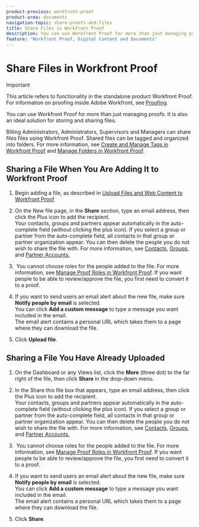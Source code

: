 ```yaml
---
product-previous: workfront-proof
product-area: documents
navigation-topic: share-proofs-and-files
title: Share Files in Workfront Proof
description: You can use Workfront Proof for more than just managing proofs. It is also an ideal solution for storing and sharing files.
feature: "Workfront Proof, Digital Content and Documents"
---
```


# Share Files in Workfront Proof

>[!IMPORTANT]
>
>This article refers to functionality in the standalone product Workfront Proof. For information on proofing inside Adobe Workfront, see [Proofing](../../../review-and-approve-work/proofing/proofing.md).

You can use Workfront Proof for more than just managing proofs. It is also an ideal solution for storing and sharing files.

Billing Administrators, Administrators, Supervisors and Managers can share files files using Workfront Proof. Shared files can be tagged and organized into folders. For more information, see [Create and Manage Tags in Workfront Proof](../../../workfront-proof/wp-work-proofsfiles/organize-your-work/create-and-manage-tags.md) and [Manage Folders in Workfront Proof](../../../workfront-proof/wp-work-proofsfiles/organize-your-work/manage-folders.md).

## Sharing a File When You Are Adding It to Workfront Proof

1. Begin adding a file, as described in [Upload Files and Web Content to Workfront Proof](../../../workfront-proof/wp-work-proofsfiles/create-proofs-and-files/upload-files-web-content.md)
1. On the New file page, in the **Share** section, type&nbsp;an email address, then click the Plus icon to add the recipient.  
   Your contacts, groups and partners&nbsp;appear automatically in the auto-complete field (without clicking the plus icon). If you select a group or partner from the auto-complete field, all contacts in that group or partner organization&nbsp;appear. You can then delete the people you do not wish to share the file with. For more information, see [Contacts,](https://support.workfront.com/hc/en-us/sections/115000920808-Contacts) [Groups,](https://support.workfront.com/hc/en-us/sections/115000920828-Groups) and [Partner Accounts.](https://support.workfront.com/hc/en-us/sections/115000912107-Partner-accounts)  

1. &nbsp;You cannot choose roles for the people added to the file. For more information, see [Manage Proof Roles in Workfront Proof](../../../workfront-proof/wp-work-proofsfiles/share-proofs-and-files/manage-proof-roles.md).&nbsp;If you want people to be able to review/approve the file, you first need to convert it to a proof. 
1. If you want to send users an email alert about the new file, make sure **Notify people by email** is selected.  
   You can click **Add a custom message** to type a message you want included in the email.  
   The email alert contains a personal URL which takes them to a page where they can download the file.

1. Click **Upload file**.

## Sharing a File You Have Already Uploaded

1. On the Dashboard or any Views list, click the&nbsp;**More**&nbsp;(three dot) to the far right of the file, then click&nbsp;**Share**&nbsp;in the drop-down menu.

1. In the Share this file box that appears,&nbsp;type&nbsp;an email address, then click the Plus icon to add the recipient.  
   Your contacts, groups and partners&nbsp;appear automatically in the auto-complete field (without clicking the plus icon). If you select a group or partner from the auto-complete field, all contacts in that group or partner organization&nbsp;appear. You can then delete the people you do not wish to share the file with. For more information, see [Contacts,](https://support.workfront.com/hc/en-us/sections/115000920808-Contacts) [Groups,](https://support.workfront.com/hc/en-us/sections/115000920828-Groups) and [Partner Accounts.](https://support.workfront.com/hc/en-us/sections/115000912107-Partner-accounts)  

1. &nbsp;You cannot choose roles for the people added to the file. For more information, see [Manage Proof Roles in Workfront Proof](../../../workfront-proof/wp-work-proofsfiles/share-proofs-and-files/manage-proof-roles.md).&nbsp;If you want people to be able to review/approve the file, you first need to convert it to a proof. 
1. If you want to send users an email alert about the new file, make sure **Notify people by email** is selected.  
   You can click **Add a custom message** to type a message you want included in the email.  
   The email alert contains a personal URL which takes them to a page where they can download the file.

1. Click **Share**.

